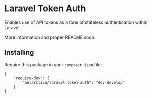 # Laravel Token Auth

Enables use of API tokens as a form of stateless authentication within Laravel.

More information and proper README soon.

## Installing

Require this package in your `composer.json` file:

    {
        "require-dev": {
            "antarctica/laravel-token-auth": "dev-develop"
        }
    }

